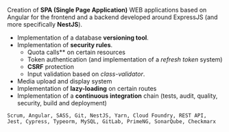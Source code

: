 Creation of **SPA (Single Page Application)** WEB applications based on Angular for the frontend and a backend developed around ExpressJS (and more specifically **NestJS**).

- Implementation of a database **versioning tool**.
- Implementation of **security rules**.
  - Quota calls\*\* on certain resources
  - Token authentication (and implementation of a _refresh token_ system)
  - **CSRF** protection
  - Input validation based on _class-validator_.
- Media upload and display system
- Implementation of **lazy-loading** on certain routes
- Implementation of a **continuous integration** chain (tests, audit, quality, security, build and deployment)

```text
Scrum, Angular, SASS, Git, NestJS, Yarn, Cloud Foundry, REST API, Jest, Cypress, Typeorm, MySQL, GitLab, PrimeNG, SonarQube, Checkmarx
```

